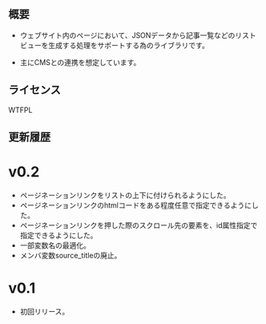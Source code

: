 ## 概要 ##

* ウェブサイト内のページにおいて、JSONデータから記事一覧などのリストビューを生成する処理をサポートする為のライブラリです。

* 主にCMSとの連携を想定しています。

## ライセンス ##

WTFPL

## 更新履歴 ##

# v0.2

* ページネーションリンクをリストの上下に付けられるようにした。
* ページネーションリンクのhtmlコードをある程度任意で指定できるようにした。
* ページネーションリンクを押した際のスクロール先の要素を、id属性指定で指定できるようにした。
* 一部変数名の最適化。
* メンバ変数source_titleの廃止。

# v0.1

* 初回リリース。
